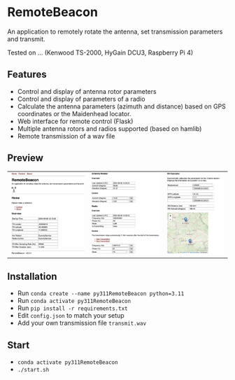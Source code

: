 # RemoteBeacon

An application to remotely rotate the antenna, set transmission parameters and transmit.

Tested on ... (Kenwood TS-2000, HyGain DCU3, Raspberry Pi 4)

## Features

- Control and display of antenna rotor parameters
- Control and display of parameters of a radio
- Calculate the antenna parameters (azimuth and distance) based on GPS coordinates or the Maidenhead locator.
- Web interface for remote control (Flask)
- Multiple antenna rotors and radios supported (based on hamlib)
- Remote transmission of a wav file

## Preview

<table>
    <tr>
        <td><img src="images/prev1.png" style="max-height:300px"></td>
        <td><img src="images/prev2.png" style="max-height:300px"></td>
        <td><img src="images/prev3.png" style="max-height:300px"></td>
    </tr>
</table>

## Installation

- Run `conda create --name py311RemoteBeacon python=3.11`
- Run `conda activate py311RemoteBeacon`
- Run `pip install -r requirements.txt`
- Edit `config.json` to match your setup
- Add your own transmission file `transmit.wav`

## Start

- `conda activate py311RemoteBeacon`
- `./start.sh`
